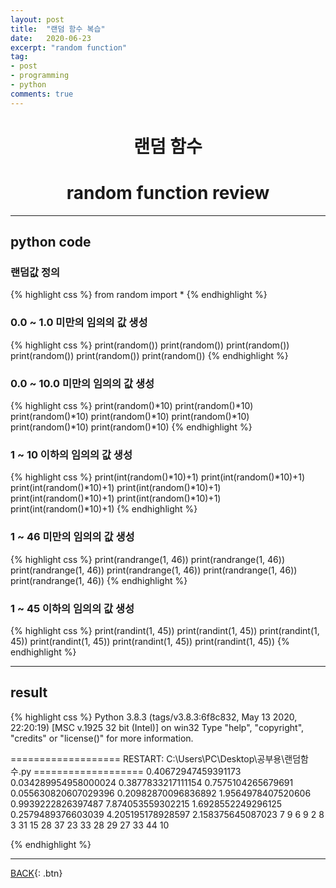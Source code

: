 ```yaml
---
layout: post
title:  "랜덤 함수 복습"
date:   2020-06-23
excerpt: "random function"
tag:
- post
- programming
- python
comments: true
---
```

# <center>랜덤 함수</center>
# <center>random function review</center>

---
## python code

### 랜덤값 정의
{% highlight css %}
from random import *
{% endhighlight %}

### 0.0 ~ 1.0 미만의 임의의 값 생성
{% highlight css %}
print(random())
print(random())
print(random())
print(random())
print(random())
print(random())
{% endhighlight %}

### 0.0 ~ 10.0 미만의 임의의 값 생성
{% highlight css %}
print(random()*10)
print(random()*10)
print(random()*10)
print(random()*10)
print(random()*10)
print(random()*10)
print(random()*10)
{% endhighlight %}

### 1 ~ 10 이하의 임의의 값 생성
{% highlight css %}
print(int(random()*10)+1)
print(int(random()*10)+1)
print(int(random()*10)+1)
print(int(random()*10)+1)
print(int(random()*10)+1)
print(int(random()*10)+1)
print(int(random()*10)+1)
{% endhighlight %}

### 1 ~ 46 미만의 임의의 값 생성
{% highlight css %}
print(randrange(1, 46))
print(randrange(1, 46))
print(randrange(1, 46))
print(randrange(1, 46))
print(randrange(1, 46))
print(randrange(1, 46))
{% endhighlight %}

### 1 ~ 45 이하의 임의의 값 생성
{% highlight css %}
print(randint(1, 45))
print(randint(1, 45))
print(randint(1, 45))
print(randint(1, 45))
print(randint(1, 45))
print(randint(1, 45))
{% endhighlight %}

---

## result
{% highlight css %}
Python 3.8.3 (tags/v3.8.3:6f8c832, May 13 2020, 22:20:19) [MSC v.1925 32 bit (Intel)] on win32
Type "help", "copyright", "credits" or "license()" for more information.
>>> 
=================== RESTART: C:\Users\PC\Desktop\공부용\랜덤함수.py ===================
0.40672947459391173
0.034289954958000024
0.3877833217111154
0.7575104265679691
0.055630820607029396
0.20982870096836892
1.9564978407520606
0.9939222826397487
7.874053559302215
1.6928552249296125
0.2579489376603039
4.205195178928597
2.158375645087023
7
9
6
9
2
8
3
31
15
28
37
23
33
28
29
27
33
44
10
>>>
{% endhighlight %}

---

[BACK](https://hoj0610.github.io/posts/){: .btn}
